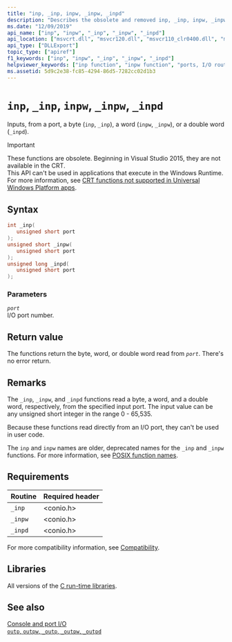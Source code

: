 ```yaml
---
title: "inp, _inp, inpw, _inpw, _inpd"
description: "Describes the obsolete and removed inp, _inp, inpw, _inpw, and _inpd functions of the Microsoft C runtime library (CRT)."
ms.date: "12/09/2019"
api_name: ["inp", "inpw", "_inp", "_inpw", "_inpd"]
api_location: ["msvcrt.dll", "msvcr120.dll", "msvcr110_clr0400.dll", "msvcr110.dll", "msvcr80.dll", "msvcr100.dll", "msvcr90.dll"]
api_type: ["DLLExport"]
topic_type: ["apiref"]
f1_keywords: ["inp", "inpw", "_inp", "_inpw", "_inpd"]
helpviewer_keywords: ["inp function", "inpw function", "ports, I/O routines", "inpd function", "_inp function", "_inpd function", "I/O [CRT], port", "_inpw function"]
ms.assetid: 5d9c2e38-fc85-4294-86d5-7282cc02d1b3
---
```

# `inp`, `_inp`, `inpw`, `_inpw`, `_inpd`

Inputs, from a port, a byte (`inp`, `_inp`), a word (`inpw`, `_inpw`), or a double word (`_inpd`).

> [!IMPORTANT]
> These functions are obsolete. Beginning in Visual Studio 2015, they are not available in the CRT.\
> This API can't be used in applications that execute in the Windows Runtime. For more information, see [CRT functions not supported in Universal Windows Platform apps](../cppcx/crt-functions-not-supported-in-universal-windows-platform-apps.md).

## Syntax

```cpp
int _inp(
   unsigned short port
);
unsigned short _inpw(
   unsigned short port
);
unsigned long _inpd(
   unsigned short port
);
```

### Parameters

*`port`*\
I/O port number.

## Return value

The functions return the byte, word, or double word read from *`port`*. There's no error return.

## Remarks

The `_inp`, `_inpw`, and `_inpd` functions read a byte, a word, and a double word, respectively, from the specified input port. The input value can be any unsigned short integer in the range 0 - 65,535.

Because these functions read directly from an I/O port, they can't be used in user code.

The `inp` and `inpw` names are older, deprecated names for the `_inp` and `_inpw` functions. For more information, see [POSIX function names](../error-messages/compiler-warnings/compiler-warning-level-3-c4996.md#posix-function-names).

## Requirements

|Routine|Required header|
|-------------|---------------------|
|`_inp`|\<conio.h>|
|`_inpw`|\<conio.h>|
|`_inpd`|\<conio.h>|

For more compatibility information, see [Compatibility](./compatibility.md).

## Libraries

All versions of the [C run-time libraries](./crt-library-features.md).

## See also

[Console and port I/O](./console-and-port-i-o.md)\
[`outp`, `outpw`, `_outp`, `_outpw`, `_outpd`](./outp-outpw-outpd.md)
